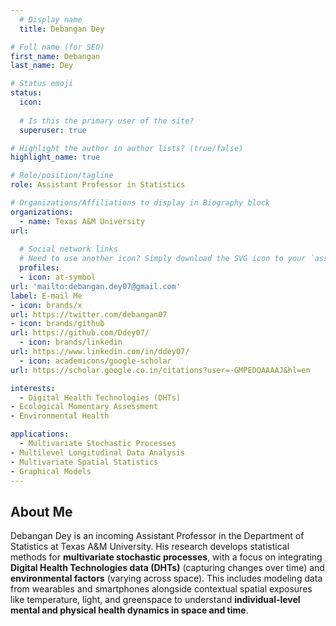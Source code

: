 ```yaml
---
  # Display name
  title: Debangan Dey

# Full name (for SEO)
first_name: Debangan
last_name: Dey

# Status emoji
status:
  icon: 
  
  # Is this the primary user of the site?
  superuser: true

# Highlight the author in author lists? (true/false)
highlight_name: true

# Role/position/tagline
role: Assistant Professor in Statistics

# Organizations/Affiliations to display in Biography block
organizations:
  - name: Texas A&M University
url: 
  
  # Social network links
  # Need to use another icon? Simply download the SVG icon to your `assets/media/icons/` folder.
  profiles:
  - icon: at-symbol
url: 'mailto:debangan.dey07@gmail.com'
label: E-mail Me
- icon: brands/x
url: https://twitter.com/debangan07
- icon: brands/github
url: https://github.com/Ddey07/
  - icon: brands/linkedin
url: https://www.linkedin.com/in/ddey07/
  - icon: academicons/google-scholar
url: https://scholar.google.co.in/citations?user=-GMPEDQAAAAJ&hl=en

interests:
  - Digital Health Technologies (DHTs)
- Ecological Momentary Assessment
- Environmental Health

applications:
  - Multivariate Stochastic Processes
- Multilevel Longitudinal Data Analysis
- Multivariate Spatial Statistics
- Graphical Models
---
```

  ## About Me
  
  Debangan Dey is an incoming Assistant Professor in the Department of Statistics at Texas A&M University. His research develops statistical methods for **multivariate stochastic processes**, with a focus on integrating **Digital Health Technologies data (DHTs)** (capturing changes over time) and **environmental factors** (varying across space). This includes modeling data from wearables and smartphones alongside contextual spatial exposures like temperature, light, and greenspace to understand **individual-level mental and physical health dynamics in space and time**.
  